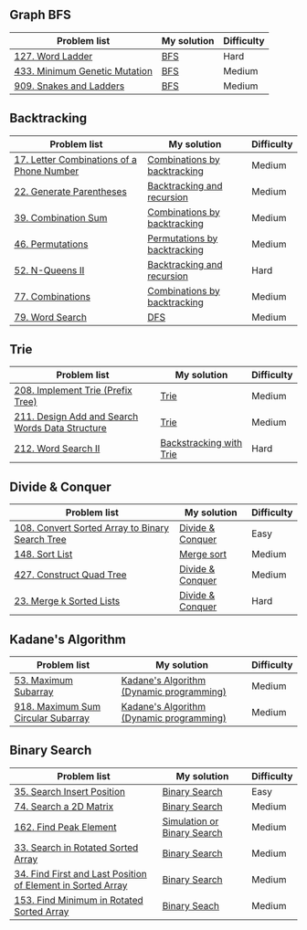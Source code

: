 ## Graph BFS
| Problem list | My solution | Difficulty |
| ------------ | ----------- | ---------- |
| [127. Word Ladder](https://leetcode.cn/problems/word-ladder/) | [BFS](./Solutions/127_Word_Ladder.md) | Hard| 
| [433. Minimum Genetic Mutation](https://leetcode.cn/problems/minimum-genetic-mutation/) | [BFS](./Solutions/433_Minimum_Genetic_Mutation.md) | Medium |
| [909. Snakes and Ladders](https://leetcode.cn/problems/snakes-and-ladders/) | [BFS](./Solutions/909_Snakes_and_Ladders.md) | Medium |

## Backtracking
| Problem list | My solution | Difficulty |
| ------------ | ----------- | ---------- |
| [17. Letter Combinations of a Phone Number](https://leetcode.cn/problems/letter-combinations-of-a-phone-number/) | [Combinations by backtracking](./Solutions/17_Letter_Combinations_of_a_Phone_Number.md) | Medium |
| [22. Generate Parentheses](https://leetcode.cn/problems/generate-parentheses/) | [Backtracking and recursion](./Solutions/22_Generate_Parentheses.md) | Medium |
| [39. Combination Sum](https://leetcode.cn/problems/combination-sum/) | [Combinations by backtracking](./Solutions/39_Combination_Sum.md) | Medium |
| [46. Permutations](https://leetcode.cn/problems/permutations/) | [Permutations by backtracking](./Solutions/46_Permutations.md) | Medium |
| [52. N-Queens II](https://leetcode.cn/problems/n-queens-ii/) | [Backtracking and recursion](./Solutions/52_N-Queens_II.md) | Hard |
| [77. Combinations](https://leetcode.cn/problems/combinations/) | [Combinations by backtracking](./Solutions/77_Combinations.md) | Medium |
| [79. Word Search](https://leetcode.cn/problems/word-search/) | [DFS](./Solutions/79_Word_Search.md) | Medium |

## Trie
| Problem list | My solution | Difficulty |
| ------------ | ----------- | ---------- |
| [208. Implement Trie (Prefix Tree)](https://leetcode.cn/problems/implement-trie-prefix-tree/) | [Trie](./Solutions/208_Implement_Trie.md) | Medium |
| [211. Design Add and Search Words Data Structure](https://leetcode.cn/problems/design-add-and-search-words-data-structure/) | [Trie](./Solutions/211_Design_Add_and_Search_Words_Data_Structure.md) | Medium |
| [212. Word Search II](https://leetcode.cn/problems/word-search-ii/) | [Backstracking with Trie](./Solutions/212_Word_Search_II.md) | Hard |

## Divide & Conquer
| Problem list | My solution | Difficulty |
| ------------ | ----------- | ---------- |
| [108. Convert Sorted Array to Binary Search Tree](https://leetcode.cn/problems/convert-sorted-array-to-binary-search-tree/) | [Divide & Conquer](./Solutions/108_Convert_Sorted_Array_to_Binary_Search_Tree.md) | Easy |
| [148. Sort List](https://leetcode.cn/problems/sort-list/) | [Merge sort](./Solutions/148_Sort_List.md) | Medium |
| [427. Construct Quad Tree](https://leetcode.cn/problems/construct-quad-tree/) | [Divide & Conquer](./Solutions/427_Construct_Quad_Tree.md) | Medium |
| [23. Merge k Sorted Lists](https://leetcode.cn/problems/merge-k-sorted-lists/) | [Divide & Conquer](./Solutions/23_Merge_k_Sorted_Lists.md) | Hard |

## Kadane's Algorithm
| Problem list | My solution | Difficulty |
| ------------ | ----------- | ---------- |
| [53. Maximum Subarray](https://leetcode.cn/problems/maximum-subarray/) | [Kadane's Algorithm (Dynamic programming)](./Solutions/53_Maximum_Subarray.md) | Medium |
| [918. Maximum Sum Circular Subarray](https://leetcode.cn/problems/maximum-sum-circular-subarray/) | [Kadane's Algorithm (Dynamic programming)](./Solutions/918_Maximum_Sum_Circular_Subarray.md) | Medium |

## Binary Search
| Problem list | My solution | Difficulty |
| ------------ | ----------- | ---------- |
| [35. Search Insert Position](https://leetcode.cn/problems/search-insert-position/) | [Binary Search](./Solutions/35_Search_Insert_Position.md) | Easy|
| [74. Search a 2D Matrix](https://leetcode.cn/problems/search-a-2d-matrix/) | [Binary Search](./Solutions/74_Search_a_2D_Matrix.md) | Medium |
| [162. Find Peak Element](https://leetcode.cn/problems/find-peak-element/) | [Simulation or Binary Search](./Solutions/162_Find_Peak_Element.md) | Medium |
| [33. Search in Rotated Sorted Array](https://leetcode.cn/problems/search-in-rotated-sorted-array/) | [Binary Search](./Solutions/33_Search_in_Rotated_Sorted_Array.md) | Medium |
| [34. Find First and Last Position of Element in Sorted Array](https://leetcode.cn/problems/find-first-and-last-position-of-element-in-sorted-array/) | [Binary Search](./Solutions/34_Find_First_and_Last_Position_of_Element_in_Sorted_Array.md) | Medium |
| [153. Find Minimum in Rotated Sorted Array](https://leetcode.cn/problems/find-minimum-in-rotated-sorted-array/) | [Binary Seach](./Solutions/153_Find_Minimum_in_Rotated_Sorted_Array.md) | Medium |
